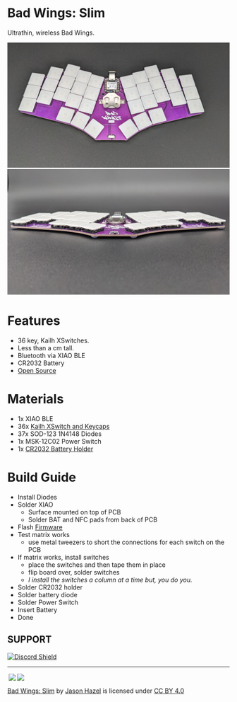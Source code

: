 # Bad Wings: Slim
Ultrathin, wireless Bad Wings.

![Bad Wings: Slim - top view](images/bad-wings-slim-top.jpg)
![Bad Wings: Slim - side view](images/bad-wings-slim-side.jpg)


# Features
* 36 key, Kailh XSwitches.
* Less than a cm tall.
* Bluetooth via XIAO BLE
* CR2032 Battery
* [Open Source](source/)

# Materials
* 1x XIAO BLE
* 36x [Kailh XSwitch and Keycaps](https://mkultra.click/kailh-x-switches-and-keycaps/)
* 37x SOD-123 1N4148 Diodes
* 1x MSK-12C02 Power Switch
* 1x [CR2032 Battery Holder](https://www.aliexpress.us/item/2251832843180857.html)

# Build Guide
* Install Diodes
* Solder XIAO
  * Surface mounted on top of PCB
  * Solder BAT and NFC pads from back of PCB
* Flash [Firmware](FIRMWARE.md)
* Test matrix works 
  * use metal tweezers to short the connections for each switch on the PCB
* If matrix works, install switches
  * place the switches and then tape them in place
  * flip board over, solder switches
  * _I install the switches a column at a time but, you do you._
* Solder CR2032 holder
* Solder battery diode
* Solder Power Switch
* Insert Battery
* Done

## SUPPORT
<a href='https://discord.gg/jP6hvgNN8r'>
<img src="https://discordapp.com/api/guilds/989552667330228374/widget.png?style=shield" alt="Discord Shield"/>
</a>


---
<img style="height:22px!important;margin-left:3px;vertical-align:text-bottom;" src="https://mirrors.creativecommons.org/presskit/icons/cc.svg?ref=chooser-v1"><img style="height:22px!important;margin-left:3px;vertical-align:text-bottom;" src="https://mirrors.creativecommons.org/presskit/icons/by.svg?ref=chooser-v1">

<p xmlns:cc="http://creativecommons.org/ns#" xmlns:dct="http://purl.org/dc/terms/"><a property="dct:title" rel="cc:attributionURL" href="https://github.com/jasonhazel/kurp">Bad Wings: Slim</a> by <a rel="cc:attributionURL dct:creator" property="cc:attributionName" href="https://github.com/jasonhazel">Jason Hazel</a> is licensed under <a href="http://creativecommons.org/licenses/by/4.0/?ref=chooser-v1" target="_blank" rel="license noopener noreferrer" style="display:inline-block;">CC BY 4.0</a></p>
